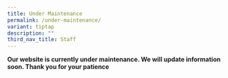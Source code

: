 ```yaml
---
title: Under Maintenance
permalink: /under-maintenance/
variant: tiptap
description: ""
third_nav_title: Staff
---
```

<p><strong>Our website is currently under maintenance. We will update information soon. Thank you for your patience</strong>
</p>